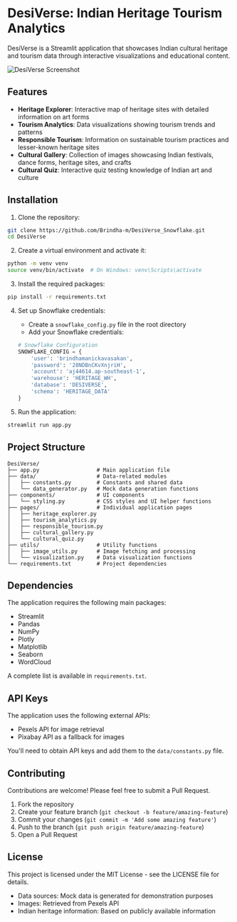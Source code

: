# DesiVerse: Indian Heritage Tourism Analytics

DesiVerse is a Streamlit application that showcases Indian cultural heritage and tourism data through interactive visualizations and educational content.

![DesiVerse Screenshot](https://placehold.co/600x400?text=DesiVerse+Screenshot)

## Features

- **Heritage Explorer**: Interactive map of heritage sites with detailed information on art forms
- **Tourism Analytics**: Data visualizations showing tourism trends and patterns
- **Responsible Tourism**: Information on sustainable tourism practices and lesser-known heritage sites
- **Cultural Gallery**: Collection of images showcasing Indian festivals, dance forms, heritage sites, and crafts
- **Cultural Quiz**: Interactive quiz testing knowledge of Indian art and culture

## Installation

1. Clone the repository:
```bash
git clone https://github.com/Brindha-m/DesiVerse_Snowflake.git
cd DesiVerse
```

2. Create a virtual environment and activate it:
```bash
python -m venv venv
source venv/bin/activate  # On Windows: venv\Scripts\activate
```

3. Install the required packages:
```bash
pip install -r requirements.txt
```

4. Set up Snowflake credentials:
   - Create a `snowflake_config.py` file in the root directory
   - Add your Snowflake credentials:
   ```python
   # Snowflake Configuration
   SNOWFLAKE_CONFIG = {
       'user': 'brindhamanickavasakan',
       'password': '28NDBnCKvXnjriH',
       'account': 'aj44614.ap-southeast-1', 
       'warehouse': 'HERITAGE_WH',
       'database': 'DESIVERSE',
       'schema': 'HERITAGE_DATA'
   }
   ```

5. Run the application:
```bash
streamlit run app.py
```

## Project Structure

```
DesiVerse/
├── app.py                  # Main application file
├── data/                   # Data-related modules
│   ├── constants.py        # Constants and shared data
│   └── data_generator.py   # Mock data generation functions
├── components/             # UI components
│   └── styling.py          # CSS styles and UI helper functions
├── pages/                  # Individual application pages
│   ├── heritage_explorer.py
│   ├── tourism_analytics.py
│   ├── responsible_tourism.py 
│   ├── cultural_gallery.py
│   └── cultural_quiz.py
├── utils/                  # Utility functions
│   ├── image_utils.py      # Image fetching and processing
│   └── visualization.py    # Data visualization functions
└── requirements.txt        # Project dependencies
```

## Dependencies

The application requires the following main packages:
- Streamlit
- Pandas
- NumPy
- Plotly
- Matplotlib
- Seaborn
- WordCloud

A complete list is available in `requirements.txt`.

## API Keys

The application uses the following external APIs:
- Pexels API for image retrieval
- Pixabay API as a fallback for images

You'll need to obtain API keys and add them to the `data/constants.py` file.

## Contributing

Contributions are welcome! Please feel free to submit a Pull Request.

1. Fork the repository
2. Create your feature branch (`git checkout -b feature/amazing-feature`)
3. Commit your changes (`git commit -m 'Add some amazing feature'`)
4. Push to the branch (`git push origin feature/amazing-feature`)
5. Open a Pull Request

## License

This project is licensed under the MIT License - see the LICENSE file for details.


- Data sources: Mock data is generated for demonstration purposes
- Images: Retrieved from Pexels API
- Indian heritage information: Based on publicly available information 